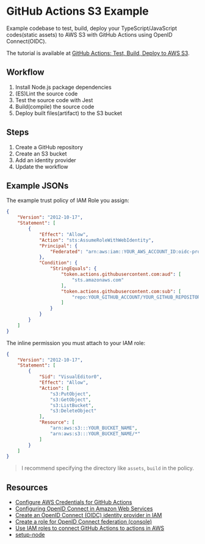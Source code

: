 # GitHub Actions S3 Example

Example codebase to test, build, deploy your TypeScript/JavaScript codes(static assets) to AWS S3 with GitHub Actions using OpenID Connect(OIDC).

The tutorial is available at [GitHub Actions: Test, Build, Deploy to AWS S3](https://www.zacfukuda.com/blog/github-actions-s3).

## Workflow

1. Install Node.js package dependencies
2. (ES)Lint the source code
3. Test the source code with Jest
4. Build(compile) the source code
5. Deploy built files(artifact) to the S3 bucket

## Steps

1. Create a GitHub repository
2. Create an S3 bucket
3. Add an identity provider
4. Update the workflow

## Example JSONs

The example trust policy of IAM Role you assign:

```json
{
    "Version": "2012-10-17",
    "Statement": [
        {
            "Effect": "Allow",
            "Action": "sts:AssumeRoleWithWebIdentity",
            "Principal": {
                "Federated": "arn:aws:iam::YOUR_AWS_ACCOUNT_ID:oidc-provider/token.actions.githubusercontent.com"
            },
            "Condition": {
                "StringEquals": {
                    "token.actions.githubusercontent.com:aud": [
                        "sts.amazonaws.com"
                    ],
                    "token.actions.githubusercontent.com:sub": [
                        "repo:YOUR_GITHUB_ACCOUNT/YOUR_GITHUB_REPOSITORY:ref:refs/heads/main"
                    ]
                }
            }
        }
    ]
}
```

The inline permission you must attach to your IAM role:

```json
{
	"Version": "2012-10-17",
	"Statement": [
		{
			"Sid": "VisualEditor0",
			"Effect": "Allow",
			"Action": [
				"s3:PutObject",
				"s3:GetObject",
				"s3:ListBucket",
				"s3:DeleteObject"
			],
			"Resource": [
				"arn:aws:s3:::YOUR_BUCKET_NAME",
				"arn:aws:s3:::YOUR_BUCKET_NAME/*"
			]
		}
	]
}
```

> I recommend specifying the directory like `assets`, `build` in the policy. 

## Resources

- [Configure AWS Credentials for GitHub Actions](https://github.com/aws-actions/configure-aws-credentials)
- [Configuring OpenID Connect in Amazon Web Services](https://docs.github.com/en/actions/deployment/security-hardening-your-deployments/configuring-openid-connect-in-amazon-web-services)
- [Create an OpenID Connect (OIDC) identity provider in IAM](https://docs.aws.amazon.com/IAM/latest/UserGuide/id_roles_providers_create_oidc.html)
- [Create a role for OpenID Connect federation (console)](https://docs.aws.amazon.com/IAM/latest/UserGuide/id_roles_create_for-idp_oidc.html)
- [Use IAM roles to connect GitHub Actions to actions in AWS](https://aws.amazon.com/jp/blogs/security/use-iam-roles-to-connect-github-actions-to-actions-in-aws/)
- [setup-node](https://github.com/actions/setup-node)
